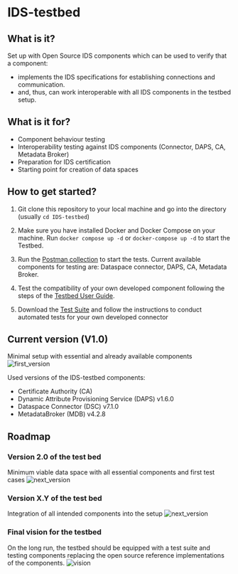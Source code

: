 # IDS-testbed

## What is it?

Set up with Open Source IDS components which can be used to verify that a component:​
- implements the IDS specifications for establishing connections and communication.​
- and, thus, can work interoperable with all IDS components in the testbed setup.

## What is it for?

- Component behaviour testing
- Interoperability testing against IDS components (Connector, DAPS, CA, Metadata Broker)
- Preparation for IDS certification
- Starting point for creation of data spaces

## How to get started?

1. Git clone this repository to your local machine and go into the directory (usually ```cd IDS-testbed```) 

2. Make sure you have installed Docker and Docker Compose on your machine. Run ```docker compose up -d``` or ```docker-compose up -d``` to start the Testbed. 
   
3. Run the [Postman collection](https://github.com/International-Data-Spaces-Association/IDS-testbed/blob/master/TestbedPreconfiguration.postman_collection.json) to start the tests. Current available components for testing are: Dataspace connector, DAPS, CA, Metadata Broker.

4. Test the compatibility of your own developed component following the steps of the [Testbed User Guide](./TestbedUserGuide.md).

5. Download the [Test Suite](https://gitlab.cc-asp.fraunhofer.de/ksa/ids-certification-testing) and follow the instructions to conduct automated tests for your own developed connector

## Current version (V1.0)

Minimal setup with essential and already available components
![first_version](./pictures/Testbed_1.0.png)

Used versions of the IDS-testbed components: 
- Certificate Authority (CA)
- Dynamic Attribute Provisioning Service (DAPS) v1.6.0
- Dataspace Connector (DSC) v7.1.0
- MetadataBroker (MDB) v4.2.8

## Roadmap
### Version 2.0 of the test bed

Minimum viable data space with all essential components and first test cases
![next_version](./pictures/Testbed_2.0.png)

### Version X.Y of the test bed

Integration of all intended components into the setup
![next_version](./pictures/Testbed_X.Y.png)

### Final vision for the testbed

On the long run, the testbed should be equipped with a test suite and testing components replacing the  open source reference implementations of the components.
![vision](./pictures/Testbed_vision.png)
